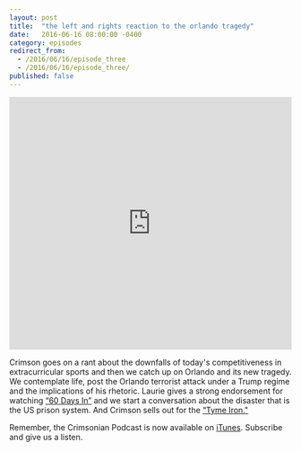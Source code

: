 ```yaml
---
layout: post
title:  "the left and rights reaction to the orlando tragedy"
date:   2016-06-16 08:00:00 -0400
category: episodes
redirect_from:
  - /2016/06/16/episode_three
  - /2016/06/16/episode_three/
published: false
---
```


<iframe width="100%" height="450" scrolling="no" frameborder="no" src="https://w.soundcloud.com/player/?url=https%3A//api.soundcloud.com/tracks/269314493&amp;auto_play=false&amp;hide_related=false&amp;show_comments=true&amp;show_user=true&amp;show_reposts=false&amp;visual=true"></iframe>

Crimson goes on a rant about the downfalls of today's competitiveness in extracurricular sports and then we catch up on Orlando and its new tragedy. We contemplate life, post the Orlando terrorist attack under a Trump regime and the implications of his rhetoric. Laurie gives a strong endorsement for watching [“60 Days In”](http://www.aetv.com/shows/60-days-in) and we start a conversation about the disaster that is the US prison system. And Crimson sells out for the [“Tyme Iron."](http://www.tymestyle.com/)

Remember, the Crimsonian Podcast is now available on [iTunes](https://itunes.apple.com/us/podcast/crimsonian/id1120793848?mt=2). Subscribe and give us a listen.
